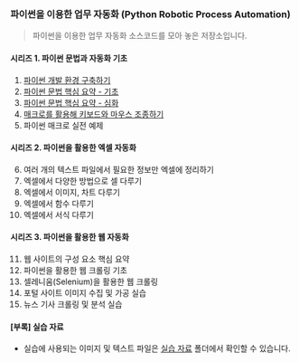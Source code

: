 
### 파이썬을 이용한 업무 자동화 (Python Robotic Process Automation)

> 파이썬을 이용한 업무 자동화 소스코드를 모아 놓은 저장소입니다.

#### 시리즈 1. 파이썬 문법과 자동화 기초

1. [파이썬 개발 환경 구축하기](/1/)
2. [파이썬 문법 핵심 요약 - 기초](/2/)
3. [파이썬 문법 핵심 요약 - 심화](/3/)
4. [매크로를 활용해 키보드와 마우스 조종하기](/4/)
5. 파이썬 매크로 실전 예제

#### 시리즈 2. 파이썬을 활용한 엑셀 자동화

6. 여러 개의 텍스트 파일에서 필요한 정보만 엑셀에 정리하기
7. 엑셀에서 다양한 방법으로 셀 다루기
8. 엑셀에서 이미지, 차트 다루기
9. 엑셀에서 함수 다루기
10. 엑셀에서 서식 다루기

#### 시리즈 3. 파이썬을 활용한 웹 자동화

11. 웹 사이트의 구성 요소 핵심 요약
12. 파이썬을 활용한 웹 크롤링 기초
13. 셀레니움(Selenium)을 활용한 웹 크롤링
14. 포털 사이트 이미지 수집 및 가공 실습
15. 뉴스 기사 크롤링 및 분석 실습

#### [부록] 실습 자료

* 실습에 사용되는 이미지 및 텍스트 파일은 [실습 자료](/resources/) 폴더에서 확인할 수 있습니다.
